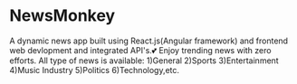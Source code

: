 # NewsMonkey
A dynamic news app built using React.js(Angular framework) and frontend web devlopment and integrated API's.💕
Enjoy trending news with zero efforts.
All type of news is available:
1)General
2)Sports
3)Entertainment
4)Music Industry
5)Politics
6)Technology,etc.
